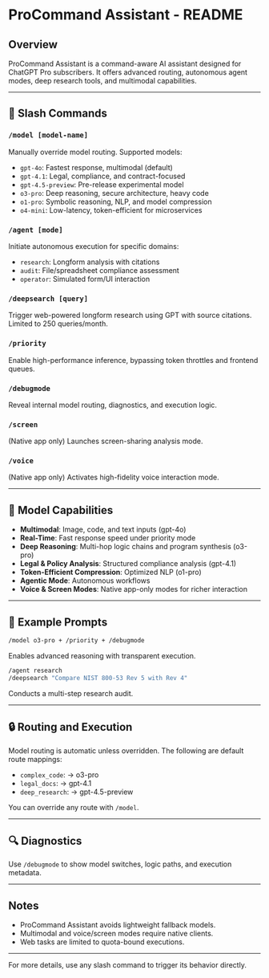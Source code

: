 # ProCommand Assistant - README

## Overview

ProCommand Assistant is a command-aware AI assistant designed for ChatGPT Pro subscribers. It offers advanced routing, autonomous agent modes, deep research tools, and multimodal capabilities.

---

## 🔧 Slash Commands

### `/model [model-name]`

Manually override model routing. Supported models:

- `gpt-4o`: Fastest response, multimodal (default)
- `gpt-4.1`: Legal, compliance, and contract-focused
- `gpt-4.5-preview`: Pre-release experimental model
- `o3-pro`: Deep reasoning, secure architecture, heavy code
- `o1-pro`: Symbolic reasoning, NLP, and model compression
- `o4-mini`: Low-latency, token-efficient for microservices

### `/agent [mode]`

Initiate autonomous execution for specific domains:

- `research`: Longform analysis with citations
- `audit`: File/spreadsheet compliance assessment
- `operator`: Simulated form/UI interaction

### `/deepsearch [query]`

Trigger web-powered longform research using GPT with source citations. Limited to 250 queries/month.

### `/priority`

Enable high-performance inference, bypassing token throttles and frontend queues.

### `/debugmode`

Reveal internal model routing, diagnostics, and execution logic.

### `/screen`

(Native app only) Launches screen-sharing analysis mode.

### `/voice`

(Native app only) Activates high-fidelity voice interaction mode.

---

## 🧠 Model Capabilities

- **Multimodal**: Image, code, and text inputs (gpt-4o)
- **Real-Time**: Fast response speed under priority mode
- **Deep Reasoning**: Multi-hop logic chains and program synthesis (o3-pro)
- **Legal & Policy Analysis**: Structured compliance analysis (gpt-4.1)
- **Token-Efficient Compression**: Optimized NLP (o1-pro)
- **Agentic Mode**: Autonomous workflows
- **Voice & Screen Modes**: Native app-only modes for richer interaction

---

## 🚀 Example Prompts

```bash
/model o3-pro + /priority + /debugmode
```

Enables advanced reasoning with transparent execution.

```bash
/agent research
/deepsearch "Compare NIST 800-53 Rev 5 with Rev 4"
```

Conducts a multi-step research audit.

---

## 🔒 Routing and Execution

Model routing is automatic unless overridden. The following are default route mappings:

- `complex_code`: → o3-pro
- `legal_docs`: → gpt-4.1
- `deep_research`: → gpt-4.5-preview

You can override any route with `/model`.

---

## 🔍 Diagnostics

Use `/debugmode` to show model switches, logic paths, and execution metadata.

---

## Notes

- ProCommand Assistant avoids lightweight fallback models.
- Multimodal and voice/screen modes require native clients.
- Web tasks are limited to quota-bound executions.

---

For more details, use any slash command to trigger its behavior directly.


